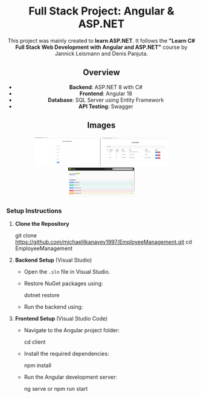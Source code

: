 <div align="center">

# Full Stack Project: Angular & ASP.NET

This project was mainly created to **learn ASP.NET**. It follows the **"Learn C# Full Stack Web Development with Angular and ASP.NET"** course by Jannick Leismann and Denis Panjuta.

## Overview

- **Backend**: ASP.NET 8 with C#
- **Frontend**: Angular 18
- **Database**: SQL Server using Entity Framework
- **API Testing**: Swagger

## Images

<img src="ReadMe_Images/image1.webp" width="35%" height="30%" alt="screenshot1" />
<img src="ReadMe_Images/image2.webp" width="35%" height="30%" alt="screenshot2" />
<img src="ReadMe_Images/image3.webp" width="35%" height="30%" alt="screenshot3" />

</div>

### Setup Instructions

1. **Clone the Repository**

   git clone https://github.com/michaelilkanayev1997/EmployeeManagement.git
   cd EmployeeManagement

2. **Backend Setup** (Visual Studio)
   
   - Open the `.sln` file in Visual Studio.
   - Restore NuGet packages using:
     
     dotnet restore
     
   - Run the backend using:

3. **Frontend Setup** (Visual Studio Code)

   - Navigate to the Angular project folder:
     
     cd client

   - Install the required dependencies:
     
     npm install

   - Run the Angular development server:
     
     ng serve or npm run start

